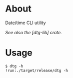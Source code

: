 # About

Date/time CLI utility

*See also the [dtg-lib] crate.*

# Usage

~~~text
$ dtg -h
!run:./target/release/dtg -h
~~~

